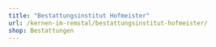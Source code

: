 ```yaml
---
title: "Bestattungsinstitut Hofmeister"
url: /kernen-im-remstal/bestattungsinstitut-hofmeister/
shop: Bestattungen
---
```

